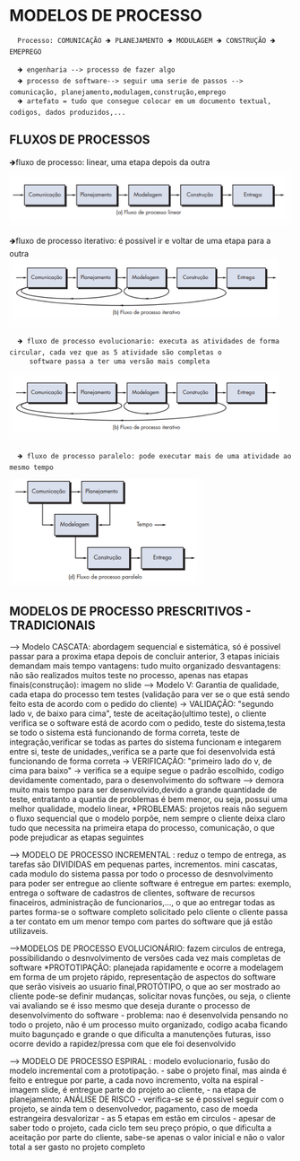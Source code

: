    # MODELOS DE PROCESSO 

      Processo: COMUNICAÇÃO 🡺 PLANEJAMENTO 🡺 MODULAGEM 🡺 CONSTRUÇÃO 🡺 EMEPREGO
      
      🡺 engenharia --> processo de fazer algo
      🡺 processo de software--> seguir uma serie de passos --> comunicação, planejamento,modulagem,construção,emprego
      🡺 artefato = tudo que consegue colocar em um documento textual, codigos, dados produzidos,...
   
   ## FLUXOS DE PROCESSOS 
   
   🡺fluxo de processo: linear, uma etapa depois da outra
   ![linear](https://github.com/vanessacezarn/3_Semestre/blob/main/Engenharia%20e%20Requisitos%20de%20Software/imagens/aula_03/linear.png)
      
   🡺fluxo de processo iterativo: é possivel ir e voltar de uma etapa para a outra
   ![iterativo](https://github.com/vanessacezarn/3_Semestre/blob/main/Engenharia%20e%20Requisitos%20de%20Software/imagens/aula_03/iterativo.png)
                                                                                   
      🡺 fluxo de processo evolucionario: executa as atividades de forma circular, cada vez que as 5 atividade são completas o 
         software passa a ter uma versão mais completa
   ![evolucionario](https://github.com/vanessacezarn/3_Semestre/blob/main/Engenharia%20e%20Requisitos%20de%20Software/imagens/aula_03/iterativo.png)
      
      🡺 fluxo de processo paralelo: pode executar mais de uma atividade ao mesmo tempo 
   ![paralelo](https://github.com/vanessacezarn/3_Semestre/blob/main/Engenharia%20e%20Requisitos%20de%20Software/imagens/aula_03/paralelo.png)
   
## MODELOS DE PROCESSO PRESCRITIVOS - TRADICIONAIS

--> Modelo CASCATA: abordagem sequencial e sistemática, só é possivel passar para a proxima etapa depois de concluir anterior, 3 etapas iniciais demandam mais tempo
vantagens: tudo muito organizado
desvantagens: não são realizados muitos teste no processo, apenas nas etapas finais(construção): imagem no slide
--> Modelo V: Garantia de qualidade, cada etapa do processo tem testes (validação para ver se o que está sendo feito esta de acordo com o pedido do cliente)
     -> VALIDAÇÃO: "segundo lado v, de baixo para cima", teste de aceitação(ultimo teste), o cliente verifica se o software está de acordo com o pedido, teste do sistema,testa se todo o sistema está funcionando de forma correta, teste de integração,verificar se todas as partes do sistema funcionam e integarem entre si, teste de unidades,,verifica se a parte que foi desenvolvida está funcionando de forma correta
      -> VERIFICAÇÃO: "primeiro lado do v, de cima para baixo" -> verifica se a equipe segue o padrão escolhido, codigo devidamente comentado, para o desenvolvimento do software
  --> demora muito mais tempo para ser desenvolvido,devido a grande quantidade de teste, entratanto a quantia de problemas é bem menor, ou seja, possui uma melhor qualidade, modelo linear, 
*PROBLEMAS: projetos reais não seguem o fluxo sequencial que o modelo porpõe, nem sempre o cliente deixa claro tudo que necessita na primeira etapa do processo, comunicação, o que pode prejudicar as etapas seguintes

--> MODELO DE PROCESSO INCREMENTAL : reduz o tempo de entrega, as tarefas são DIVIDIDAS em pequenas partes, incrementos.
         mini cascatas, cada modulo do sistema passa por todo o processo de desnvolvimento para poder ser entregue ao cliente
         software é entregue em partes: exemplo, entrega o software de cadastros de clientes, software de recursos finaceiros, administração de funcionarios,..., o que ao entregar todas as partes forma-se o software completo solicitado pelo cliente
         o cliente passa a ter contato em um menor tempo com partes do software que já estão utilizaveis. 

-->MODELOS DE PROCESSO EVOLUCIONÁRIO: fazem circulos de entrega, possibilidando o desnvolvimento de versões cada vez mais completas de software
          *PROTOTIPAÇÃO: planejada rapidamente e ocorre a modelagem em forma de um projeto rápido, representação de aspectos do software que serão visiveis ao usuario final,PROTÓTIPO, o que ao ser mostrado ao cliente pode-se definir mudanças, solicitar novas funções, ou seja, o cliente vai avaliando se é isso mesmo que deseja durante o processo de desenvolvimento do software
                        - problema: nao é desenvolvida pensando no todo o projeto, não é um processo muito organizado, codigo acaba ficando muito bagunçado e grande o que dificulta a manutenções futuras, isso ocorre devido a rapidez/pressa com que ele foi desenvolvido

--> MODELO DE PROCESSO ESPIRAL : modelo evolucionario, fusão do modelo incremental com a prototipação.
          - sabe o projeto final, mas ainda é feito e entregue por parte, a cada novo incremento, volta na espiral - imagem slide,  é entregue parte do projeto ao cliente,
          - na etapa de planejamento: ANÁLISE DE RISCO - verifica-se se é possivel seguir com o projeto, se ainda tem o desenvolvedor, pagamento, caso de moeda estrangeira desvalorizar
          - as 5 etapas em estão em circulos 
          - apesar de saber todo o projeto, cada ciclo tem seu preço própio, o que dificulta a aceitação por parte do cliente, sabe-se apenas o valor inicial e não o valor total a ser gasto no projeto completo













